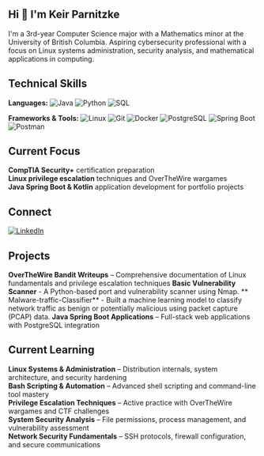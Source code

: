 ## Hi 👋 I'm Keir Parnitzke
I'm a 3rd-year Computer Science major with a Mathematics minor at the University of British Columbia. Aspiring cybersecurity professional with a focus on Linux systems administration, security analysis, and mathematical applications in computing.

## Technical Skills

**Languages:** ![Java](https://img.shields.io/badge/Java-007396?style=for-the-badge&logo=java&logoColor=white) ![Python](https://img.shields.io/badge/Python-3776AB?style=for-the-badge&logo=python&logoColor=white) ![SQL](https://img.shields.io/badge/SQL-4479A1?style=for-the-badge&logo=postgresql&logoColor=white)  

**Frameworks & Tools:** ![Linux](https://img.shields.io/badge/Linux-FCC624?style=for-the-badge&logo=linux&logoColor=black) ![Git](https://img.shields.io/badge/Git-F05032?style=for-the-badge&logo=git&logoColor=white) ![Docker](https://img.shields.io/badge/Docker-2496ED?style=for-the-badge&logo=docker&logoColor=white) ![PostgreSQL](https://img.shields.io/badge/PostgreSQL-4169E1?style=for-the-badge&logo=postgresql&logoColor=white) ![Spring Boot](https://img.shields.io/badge/Spring%20Boot-6DB33F?style=for-the-badge&logo=springboot&logoColor=white) ![Postman](https://img.shields.io/badge/Postman-FF6C37?style=for-the-badge&logo=postman&logoColor=white)

## Current Focus

**CompTIA Security+** certification preparation  
**Linux privilege escalation** techniques and OverTheWire wargames  
**Java Spring Boot & Kotlin** application development for portfolio projects

## Connect

[![LinkedIn](https://img.shields.io/badge/LinkedIn-0A66C2?style=for-the-badge&logo=linkedin&logoColor=white)](https://www.linkedin.com/in/keir-parnitzke-2640abb5/)

## Projects

**OverTheWire Bandit Writeups** – Comprehensive documentation of Linux fundamentals and privilege escalation techniques 
**Basic Vulnerability Scanner** - A Python-based port and vulnerability scanner using Nmap.
** Malware-traffic-Classifier** - Built a machine learning model to classify network traffic as benign or potentially malicious using packet capture (PCAP) data.
**Java Spring Boot Applications** – Full-stack web applications with PostgreSQL integration  


## Current Learning

**Linux Systems & Administration** – Distribution internals, system architecture, and security hardening  
**Bash Scripting & Automation** – Advanced shell scripting and command-line tool mastery  
**Privilege Escalation Techniques** – Active practice with OverTheWire wargames and CTF challenges  
**System Security Analysis** – File permissions, process management, and vulnerability assessment  
**Network Security Fundamentals** – SSH protocols, firewall configuration, and secure communications
